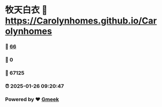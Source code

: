 # 牧天白衣 :link: https://Carolynhomes.github.io/Carolynhomes 
### :page_facing_up: [66](https://Carolynhomes.github.io/Carolynhomes/tag.html) 
### :speech_balloon: 0 
### :hibiscus: 67125 
### :alarm_clock: 2025-01-26 09:20:47 
### Powered by :heart: [Gmeek](https://github.com/Meekdai/Gmeek)
